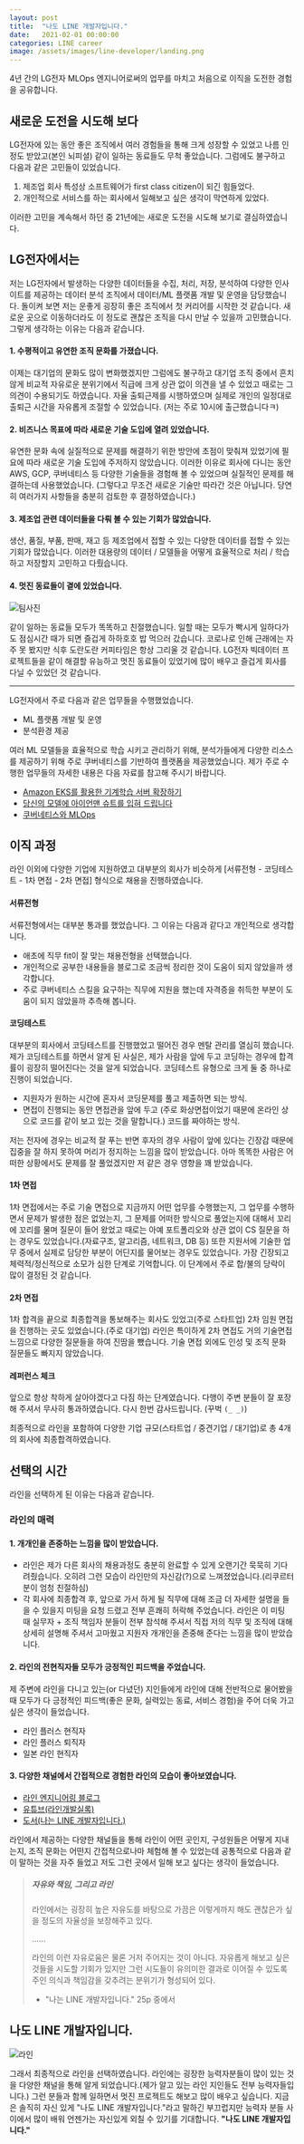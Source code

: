 ```yaml
---
layout: post
title:  "나도 LINE 개발자입니다."
date:   2021-02-01 00:00:00
categories: LINE career
image: /assets/images/line-developer/landing.png
---
```

4년 간의 LG전자 MLOps 엔지니어로써의 업무를 마치고 처음으로 이직을 도전한 경험을 공유합니다.

## 새로운 도전을 시도해 보다

LG전자에 있는 동안 좋은 조직에서 여러 경험들을 통해 크게 성장할 수 있었고 나름 인정도 받았고(본인 뇌피셜) 같이 일하는 동료들도 무척 좋았습니다.
그럼에도 불구하고 다음과 같은 고민들이 있었습니다.

1. 제조업 회사 특성상 소프트웨어가 first class citizen이 되긴 힘들었다.
2. 개인적으로 서비스를 하는 회사에서 일해보고 싶은 생각이 막연하게 있었다.

이러한 고민을 계속해서 하던 중 21년에는 새로운 도전을 시도해 보기로 결심하였습니다.

## LG전자에서는

저는 LG전자에서 발생하는 다양한 데이터들을 수집, 처리, 저장, 분석하여 다양한 인사이트를 제공하는 데이터 분석 조직에서 데이터/ML 플랫품 개발 및 운영을 담당했습니다.
돌이켜 보면 저는 운좋게 굉장히 좋은 조직에서 첫 커리어를 시작한 것 같습니다. 새로운 곳으로 이동하더라도 이 정도로 괜찮은 조직을 다시 만날 수 있을까 고민했습니다. 그렇게 생각하는 이유는 다음과 같습니다.

#### 1. 수평적이고 유연한 조직 문화를 가졌습니다.

이제는 대기업의 문화도 많이 변화했겠지만 그럼에도 불구하고 대기업 조직 중에서 흔치 않게 비교적 자유로운 분위기에서 직급에 크게 상관 없이 의견을 낼 수 있었고 때로는 그 의견이 수용되기도 하였습니다.
자율 출퇴근제를 시행하였으며 실제로 개인의 일정대로 출퇴근 시간을 자유롭게 조절할 수 있었습니다. (저는 주로 10시에 출근했습니다ㅋ)

#### 2. 비즈니스 목표에 따라 새로운 기술 도입에 열려 있었습니다.

유연한 문화 속에 실질적으로 문제를 해결하기 위한 방안에 초점이 맞춰져 있었기에 필요에 따라 새로운 기술 도입에 주저하지 않았습니다.
이러한 이유로 회사에 다니는 동안 AWS, GCP, 쿠버네티스 등 다양한 기술들을 경험해 볼 수 있었으며 실질적인 문제를 해결하는데 사용했었습니다.
(그렇다고 무조건 새로운 기술만 따라간 것은 아닙니다. 당연히 여러가지 사항들을 충분히 검토한 후 결정하였습니다.)

#### 3. 제조업 관련 데이터들을 다뤄 볼 수 있는 기회가 많았습니다.

생산, 품질, 부품, 판매, 재고 등 제조업에서 접할 수 있는 다양한 데이터를 접할 수 있는 기회가 많았습니다. 이러한 대용량의 데이터 / 모델들을 어떻게 효율적으로 처리 / 학습하고 저장할지 고민하고 다뤘습니다.

#### 4. 멋진 동료들이 곁에 있었습니다.

![팀사진](/assets/images/line-developer/tp.png)

같이 일하는 동료들 모두가 똑똑하고 친절했습니다. 일할 때는 모두가 빡시게 일하다가도 점심시간 때가 되면 즐겁게 하하호호 밥 먹으러 갔습니다. 코로나로 인해 근래에는 자주 못 봤지만 식후 도란도란 커피타임은 항상 그리울 것 같습니다.
LG전자 빅데이터 프로젝트들을 같이 해결할 유능하고 멋진 동료들이 있었기에 많이 배우고 즐겁게 회사를 다닐 수 있었던 것 같습니다.

---

LG전자에서 주로 다음과 같은 업무들을 수행했었습니다.

- ML 플랫폼 개발 및 운영
- 분석환경 제공

여러 ML 모델들을 효율적으로 학습 시키고 관리하기 위해, 분석가들에게 다양한 리소스를 제공하기 위해 주로 쿠버네티스를 기반하여 플랫폼을 제공했었습니다. 제가 주로 수행한 업무들의 자세한 내용은 다음 자료를 참고해 주시기 바랍니다.

- [Amazon EKS를 활용한 기계학습 서버 확장하기](https://www.youtube.com/watch?v=egv2TlfLL1Y)
- [당신의 모델에 아이언맨 슈트를 입혀 드립니다](https://devground.hanbit.co.kr/2019/06/27/ai%ec%99%80-%eb%8d%b0%ec%9d%b4%ed%84%b0-%ea%b3%bc%ed%95%99-%ec%9c%a0%ed%99%8d%ea%b7%bc-%eb%8b%b9%ec%8b%a0%ec%9d%98-%eb%94%a5%eb%9f%ac%eb%8b%9d-%eb%aa%a8%eb%8d%b8%ec%97%90-%ec%95%84%ec%9d%b4/)
- [쿠버네티스와 MLOps](https://coffeewhale.com/kubernetes/ml/k8s/docker/machine-learning/2019/01/11/k8s-ml-01/)

## 이직 과정

라인 이외에 다양한 기업에 지원하였고 대부분의 회사가 비슷하게 [서류전형 - 코딩테스트 - 1차 면접 - 2차 면접] 형식으로 채용을 진행하였습니다.

#### 서류전형

서류전형에서는 대부분 통과를 했었습니다. 그 이유는 다음과 같다고 개인적으로 생각합니다.

- 애초에 직무 fit이 잘 맞는 채용전형을 선택했습니다.
- 개인적으로 공부한 내용들을 블로그로 조금씩 정리한 것이 도움이 되지 않았을까 생각합니다.
- 주로 쿠버네티스 스킬을 요구하는 직무에 지원을 했는데 자격증을 취득한 부분이 도움이 되지 않았을까 추측해 봅니다.

#### 코딩테스트

대부분의 회사에서 코딩테스트를 진행했었고 떨어진 경우 멘탈 관리를 열심히 했습니다.
제가 코딩테스트를 하면서 알게 된 사실은, 제가 사람을 앞에 두고 코딩하는 경우에 합격률이 굉장히 떨어진다는 것을 알게 되었습니다.
코딩테스트 유형으로 크게 둘 중 하나로 진행이 되었습니다.

- 지원자가 원하는 시간에 혼자서 코딩문제를 풀고 제출하면 되는 방식.
- 면접이 진행되는 동안 면접관을 앞에 두고 (주로 화상면접이었기 때문에 온라인 상으로 코드를 같이 보고 있는 것을 말합니다.) 코드를 짜야하는 방식.

저는 전자에 경우는 비교적 잘 푸는 반면 후자의 경우 사람이 앞에 있다는 긴장감 때문에 집중을 잘 하지 못하여 머리가 정지하는 느낌을 많이 받았습니다. 아마 똑똑한 사람은 어떠한 상황에서도 문제를 잘 풀었겠지만 저 같은 경우 영향을 꽤 받았습니다.

#### 1차 면접

1차 면접에서는 주로 기술 면접으로 지금까지 어떤 업무를 수행했는지, 그 업무를 수행하면서 문제가 발생한 점은 없었는지, 그 문제를 어떠한 방식으로 풀었는지에 대해서 꼬리에 꼬리를 물며 질문이 들어 왔었고 때로는 아예 포트폴리오와 상관 없이 CS 질문을 하는 경우도 있었습니다.(자료구조, 알고리즘, 네트워크, DB 등) 또한 지원서에 기술한 업무 중에서 실제로 담당한 부분이 어딘지를 물어보는 경우도 있었습니다. 가장 긴장되고 체력적/정신적으로 소모가 심한 단계로 기억합니다. 이 단계에서 주로 합/불의 당락이 많이 결정된 것 같습니다.

#### 2차 면접

1차 합격을 끝으로 최종합격을 통보해주는 회사도 있었고(주로 스타트업) 2차 임원 면접을 진행하는 곳도 있었습니다.(주로 대기업) 라인은 특이하게 2차 면접도 거의 기술면접 느낌으로 다양한 질문들을 하여 진땀을 뺐습니다. 기술 면접 외에도 인성 및 조직 문화 질문들도 빠지지 않았습니다.

#### 레퍼런스 체크

앞으로 항상 착하게 살아야겠다고 다짐 하는 단계였습니다. 다행이 주변 분들이 잘 포장해 주셔서 무사히 통과하였습니다. 다시 한번 감사드립니다. (꾸벅 `(_ _)`)


최종적으로 라인을 포함하여 다양한 기업 규모(스타트업 / 중견기업 / 대기업)로 총 4개의 회사에 최종합격하였습니다.

## 선택의 시간

라인을 선택하게 된 이유는 다음과 같습니다.

### 라인의 매력

#### 1. 개개인을 존중하는 느낌을 많이 받았습니다.

- 라인은 제가 다른 회사의 채용과정도 충분히 완료할 수 있게 오랜기간 묵묵히 기다려줬습니다. 오히려 그런 모습이 라인만의 자신감(?)으로 느껴졌었습니다.(리쿠르터 분이 엄청 친절하심)
- 각 회사에 최종합격 후, 앞으로 가서 하게 될 직무에 대해 조금 더 자세한 설명을 들을 수 있을지 미팅을 요청 드렸고 전부 흔쾌히 허락해 주었습니다. 라인은 이 미팅 때 실무자 + 조직 책임자 분들이 전부 참석해 주셔서 직접 저의 직무 및 조직에 대해 상세히 설명해 주셔서 고마웠고 지원자 개개인을 존중해 준다는 느낌을 많이 받았습니다.

#### 2. 라인의 전현직자들 모두가 긍정적인 피드백을 주었습니다.

제 주변에 라인을 다니고 있는(or 다녔던) 지인들에게 라인에 대해 전반적으로 물어봤을 때 모두가 다 긍정적인 피드백(좋은 문화, 실력있는 동료, 서비스 경험)을 주어 더욱 가고 싶은 생각이 들었습니다.

- 라인 플러스 현직자
- 라인 플러스 퇴직자
- 일본 라인 현직자

#### 3. 다양한 채널에서 간접적으로 경험한 라인의 모습이 좋아보였습니다.

 - [라인 엔지니어링 블로그](https://engineering.linecorp.com/ko/blog)
 - [유튜브(라인개발실록)](https://www.youtube.com/c/linedevlog)
 - [도서(나는 LINE 개발자입니다.)](https://book.naver.com/bookdb/book_detail.nhn?bid=15372183)

라인에서 제공하는 다양한 채널들을 통해 라인이 어떤 곳인지, 구성원들은 어떻게 지내는지, 조직 문화는 어떤지 간접적으로나마 체험해 볼 수 있었는데 공통적으로 다음과 같이 말하는 것을 자주 들었고 저도 그런 곳에서 일해 보고 싶다는 생각이 들었습니다.


> ##### 자유와 책임, 그리고 라인
> 
> 라인에서는 굉장히 높은 자유도를 바탕으로 가끔은 이렇게까지 해도 괜찮은가 싶을 정도의 자율성을 보장해주고 있다. 
>
> ......
>
> 라인의 이런 자유로움은 물론 거저 주어지는 것이 아니다. 자유롭게 해보고 싶은 것들을 시도할 기회가 있지만 그런 시도들이 유의미한 결과로 이어질 수 있도록 주인 의식과 책임감을 갖추려는 분위기가 형성되어 있다.
>
> - "나는 LINE 개발자입니다." 25p 중에서


## 나도 LINE 개발자입니다.

![라인](/assets/images/line-developer/landing.png)

그래서 최종적으로 라인을 선택하였습니다. 라인에는 굉장한 능력자분들이 많이 있는 것을 다양한 채널을 통해 알게 되었습니다.(제가 알고 있는 라인 지인들도 전부 능력자들입니다.) 그런 분들과 함께 일하면서 멋진 프로젝트도 해보고 많이 배우고 싶습니다. 지금은 솔직히 자신 있게 "나도 LINE 개발자입니다."라고 말하긴 부끄럽지만 능력자 분들 사이에서 많이 배워 언젠가는 자신있게 외칠 수 있기를 기대합니다. **"나도 LINE 개발자입니다."**
